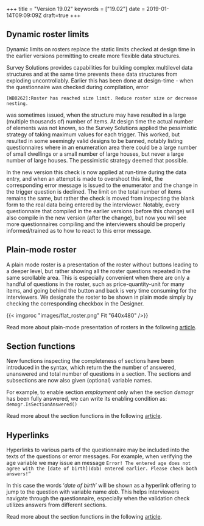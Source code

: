 ﻿+++
title = "Version 19.02"
keywords = ["19.02"]
date = 2019-01-14T09:09:09Z
draft=true
+++


## Dynamic roster limits

Dynamic limits on rosters replace the static limits checked at design time in the earlier versions permitting to create more flexible data structures.

Survey Solutions provides capabilities for building complex multilevel data structures and at the same time prevents these data structures from exploding uncontrollably. Earlier this has been done at design-time - when the questionnaire was checked during compilation, error 

```[WB0262]:Roster has reached size limit. Reduce roster size or decrease nesting.```

was sometimes issued, when the structure may have resulted in a large (multiple thousands of) number of items. At design time the actual number of elements was not known, so the Survey Solutions applied the pessimistic strategy of taking maximum values for each trigger. This worked, but resulted in some seemingly valid designs to be banned, notably listing questionnaires where in an enumeration area there could be a large number of small dwellings or a small number of large houses, but never a large number of large houses. The pessimistic strategy deemed that possible. 

In the new version this check is now applied at run-time during the data entry, and when an attempt is made to overshoot this limit, the corresponding error message is issued to the enumerator and the change in the trigger question is declined. The limit on the total number of items remains the same, but rather the check is moved from inspecting the blank form to the real data being entered by the interviewer. Notably, every questionnaire that compiled in the earlier versions (before this change) will also compile in the new version (after the change), but now you will see more questionnaires compiling and the interviewers should be properly informed/trained as to how to react to this error message.


## Plain-mode roster

A plain mode roster is a presentation of the roster without buttons leading to a deeper level, but rather showing all the roster questions repeated in the same scrollable area. This is especially convenient when there are only a handful of questions in the roster, such as price-quantity-unit for many items, and going behind the button and back is very time consuming for the interviewers. We designate the roster to be shown in plain mode simply by checking the corresponding checkbox in the Designer.

{{< imgproc "images/flat_roster.png" Fit "640x480" />}}

Read more about plain-mode presentation of rosters in the following [article](/questionnaire-designer/components/plain-roster/).


## Section functions

New functions inspecting the completeness of sections have been introduced in the syntax, which return the the number of answered, unanswered and total number of questions in a section. The sections and subsections are now also given (optional) variable names. 

For example, to enable section _employment_ only when the section _demogr_ has been fully answered, we can write its enabling condition as: 
```demogr.IsSectionAnswered()```

Read more about the section functions in the following [article](/syntax-guide/functions/section-functions/).


## Hyperlinks

Hyperlinks to various parts of the questionnaire may be included into the texts of the questions or error messages. For example, when verifying the age variable we may issue an message 
```Error! The entered age does not agree with the [date of birth](dob) entered earlier. Please check both answers!”```

In this case the words ‘_date of birth_’ will be shown as a hyperlink offering to jump to the question with variable name _dob_. This helps interviewers navigate through the questionnaire, especially when the validation check utilizes answers from different sections. 

Read more about the section functions in the following [article](/questionnaire-designer/components/questionnaire-hyperlinks/).


